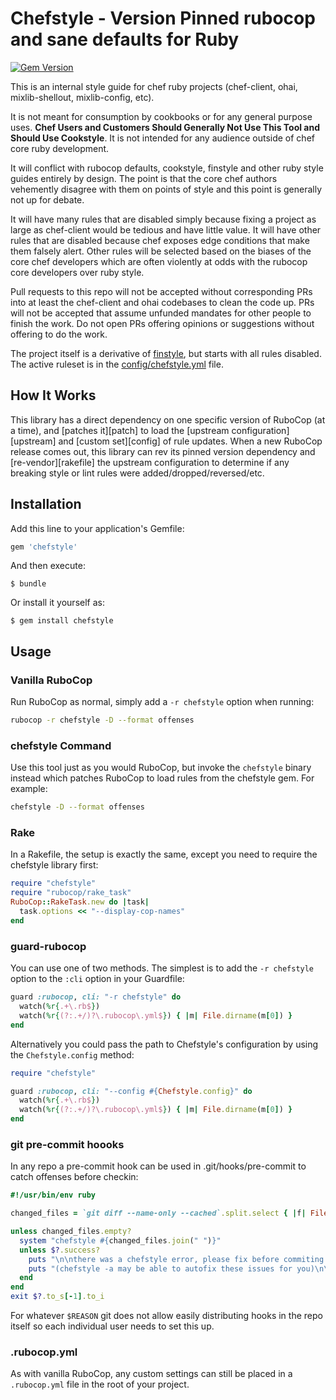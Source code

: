 # Chefstyle - Version Pinned rubocop and sane defaults for Ruby

[![Gem Version](https://badge.fury.io/rb/chefstyle.svg)](https://badge.fury.io/rb/chefstyle)

This is an internal style guide for chef ruby projects (chef-client,
ohai, mixlib-shellout, mixlib-config, etc).

It is not meant for consumption by cookbooks or for any general
purpose uses.  **Chef Users and Customers Should Generally Not Use
This Tool and Should Use Cookstyle**.  It is not intended for any audience
outside of chef core ruby development.

It will conflict with rubocop defaults, cookstyle, finstyle and other
ruby style guides entirely by design.  The point is that the core
chef authors vehemently disagree with them on points of style and this
point is generally not up for debate.

It will have many rules that are disabled simply because fixing a
project as large as chef-client would be tedious and have little
value.  It will have other rules that are disabled because chef
exposes edge conditions that make them falsely alert.  Other rules
will be selected based on the biases of the core chef developers
which are often violently at odds with the rubocop core developers
over ruby style.

Pull requests to this repo will not be accepted without corresponding
PRs into at least the chef-client and ohai codebases to clean the
code up.  PRs will not be accepted that assume unfunded mandates for
other people to finish the work.  Do not open PRs offering opinions
or suggestions without offering to do the work.

The project itself is a derivative of
[finstyle](https://github.com/fnichol/finstyle), but starts with all
rules disabled.  The active ruleset is in the
[config/chefstyle.yml](https://github.com/chef/chefstyle/blob/master/config/chefstyle.yml)
file.

## How It Works

This library has a direct dependency on one specific version of RuboCop (at a time), and [patches it][patch] to load the [upstream configuration][upstream] and [custom set][config] of rule updates. When a new RuboCop release comes out, this library can rev its pinned version dependency and [re-vendor][rakefile] the upstream configuration to determine if any breaking style or lint rules were added/dropped/reversed/etc.

## Installation

Add this line to your application's Gemfile:

```ruby
gem 'chefstyle'
```

And then execute:

    $ bundle

Or install it yourself as:

    $ gem install chefstyle

## Usage

### Vanilla RuboCop

Run RuboCop as normal, simply add a `-r chefstyle` option when running:

```sh
rubocop -r chefstyle -D --format offenses
```

### chefstyle Command

Use this tool just as you would RuboCop, but invoke the `chefstyle` binary
instead which patches RuboCop to load rules from the chefstyle gem. For example:

```sh
chefstyle -D --format offenses
```

### Rake

In a Rakefile, the setup is exactly the same, except you need to require the
chefstyle library first:

```ruby
require "chefstyle"
require "rubocop/rake_task"
RuboCop::RakeTask.new do |task|
  task.options << "--display-cop-names"
end
```

### guard-rubocop

You can use one of two methods. The simplest is to add the `-r chefstyle` option to the `:cli` option in your Guardfile:

```ruby
guard :rubocop, cli: "-r chefstyle" do
  watch(%r{.+\.rb$})
  watch(%r{(?:.+/)?\.rubocop\.yml$}) { |m| File.dirname(m[0]) }
end
```

Alternatively you could pass the path to Chefstyle's configuration by using the `Chefstyle.config` method:

```ruby
require "chefstyle"

guard :rubocop, cli: "--config #{Chefstyle.config}" do
  watch(%r{.+\.rb$})
  watch(%r{(?:.+/)?\.rubocop\.yml$}) { |m| File.dirname(m[0]) }
end
```

### git pre-commit hoooks

In any repo a pre-commit hook can be used in .git/hooks/pre-commit to catch offenses before checkin:

```ruby
#!/usr/bin/env ruby

changed_files = `git diff --name-only --cached`.split.select { |f| File.extname(f) == ".rb" }

unless changed_files.empty?
  system "chefstyle #{changed_files.join(" ")}"
  unless $?.success?
    puts "\n\nthere was a chefstyle error, please fix before commiting:"
    puts "(chefstyle -a may be able to autofix these issues for you)\n\n"
  end
end
exit $?.to_s[-1].to_i
```

For whatever `$REASON` git does not allow easily distributing hooks in the repo itself so each individual user
needs to set this up.

### .rubocop.yml

As with vanilla RuboCop, any custom settings can still be placed in a `.rubocop.yml` file in the root of your project.
